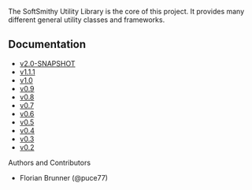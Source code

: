 The SoftSmithy Utility Library is the core of this project. It provides many different general utility classes and frameworks.

## Documentation
    
* [v2.0-SNAPSHOT](2.0-SNAPSHOT)
* [v1.1.1](1.1.1)
* [v1.0](1.0)
* [v0.9](0.9)
* [v0.8](0.8)
* [v0.7](0.7)
* [v0.6](0.6)
* [v0.5](0.5/docs)
* [v0.4](0.4/docs)
* [v0.3](0.3/docs)
* [v0.2](0.2/docs)

Authors and Contributors

* Florian Brunner (@puce77)
